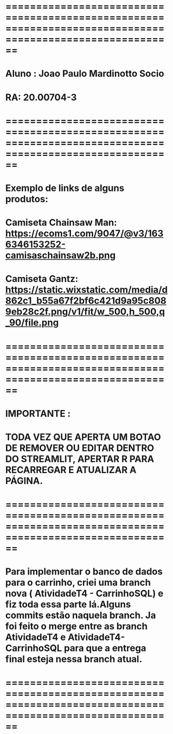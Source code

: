 # ========================================================================================================== #
#                                                                                                            #
#   Aluno : Joao Paulo Mardinotto Socio                                                                      #
#   RA: 20.00704-3                                                                                           #
#                                                                                                            #
# ========================================================================================================== #
#
#  Exemplo de links de alguns produtos:
#  Camiseta Chainsaw Man: https://ecoms1.com/9047/@v3/1636346153252-camisaschainsaw2b.png 
#  Camiseta Gantz: https://static.wixstatic.com/media/d862c1_b55a67f2bf6c421d9a95c8089eb28c2f.png/v1/fit/w_500,h_500,q_90/file.png
#
# ========================================================================================================== #
#
#   IMPORTANTE : 
#        TODA VEZ QUE APERTA UM BOTAO DE REMOVER OU EDITAR DENTRO DO STREAMLIT, APERTAR R PARA RECARREGAR E ATUALIZAR A PÁGINA.
#
# ========================================================================================================== #
#
#   Para implementar o banco de dados para o carrinho, criei uma branch nova ( AtividadeT4 - CarrinhoSQL) e fiz toda essa parte lá.Alguns commits estão naquela branch. Ja foi feito o merge entre as branch AtividadeT4 e AtividadeT4-CarrinhoSQL para que a entrega final esteja nessa branch atual.    
#
# ========================================================================================================== #
#
#
#
#
#
#
